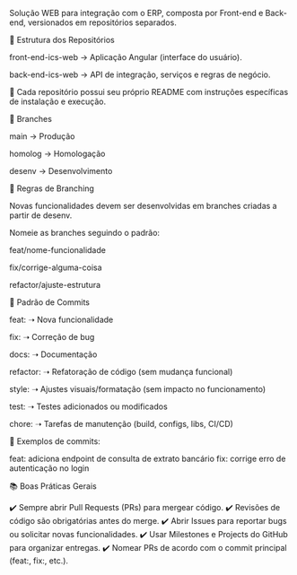 Solução WEB para integração com o ERP, composta por Front-end e Back-end, versionados em repositórios separados.

📌 Estrutura dos Repositórios

front-end-ics-web → Aplicação Angular (interface do usuário).

back-end-ics-web → API de integração, serviços e regras de negócio.

📖 Cada repositório possui seu próprio README com instruções específicas de instalação e execução.

🚀 Branches

main → Produção

homolog → Homologação

desenv → Desenvolvimento

🔹 Regras de Branching

Novas funcionalidades devem ser desenvolvidas em branches criadas a partir de desenv.

Nomeie as branches seguindo o padrão:

feat/nome-funcionalidade

fix/corrige-alguma-coisa

refactor/ajuste-estrutura

📝 Padrão de Commits

feat: ➝ Nova funcionalidade

fix: ➝ Correção de bug

docs: ➝ Documentação

refactor: ➝ Refatoração de código (sem mudança funcional)

style: ➝ Ajustes visuais/formatação (sem impacto no funcionamento)

test: ➝ Testes adicionados ou modificados

chore: ➝ Tarefas de manutenção (build, configs, libs, CI/CD)

📌 Exemplos de commits:

feat: adiciona endpoint de consulta de extrato bancário
fix: corrige erro de autenticação no login

📚 Boas Práticas Gerais

✔️ Sempre abrir Pull Requests (PRs) para mergear código.
✔️ Revisões de código são obrigatórias antes do merge.
✔️ Abrir Issues para reportar bugs ou solicitar novas funcionalidades.
✔️ Usar Milestones e Projects do GitHub para organizar entregas.
✔️ Nomear PRs de acordo com o commit principal (feat:, fix:, etc.).
